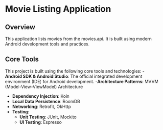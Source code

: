 # Movie Listing Application

## Overview
This application lists movies from the movies.api. It is built using modern Android development tools and practices.

## Core Tools
This project is built using the following core tools and technologies:
-**Android SDK & Android Studio**: The official integrated development environment (IDE) for Android development.
-**Architecture Patterns**: MVVM (Model-View-ViewModel) Architecture
- **Dependency Injection**: Koin
- **Local Data Persistence**: RoomDB
- **Networking**: Retrofit, OkHttp
- **Testing**:
  - **Unit Testing**: JUnit, Mockito
  - **UI Testing**: Espresso
